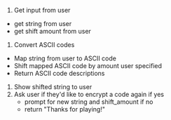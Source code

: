 1. Get input from user
  - get string from user
  - get shift amount from user
1. Convert ASCII codes
  - Map string from user to ASCII code
  - Shift mapped ASCII code by amount user specified
  - Return ASCII code descriptions
1. Show shifted string to user
1. Ask user if they'd like to encrypt a code again
  if yes
    - prompt for new string and shift_amount
  if no
    - return "Thanks for playing!"
